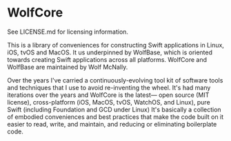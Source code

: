 # WolfCore

See LICENSE.md for licensing information.

This is a library of conveniences for constructing Swift applications in Linux, iOS, tvOS and MacOS. It us underpinned by WolfBase, which is oriented towards creating Swift applications across all platforms. WolfCore and WolfBase are maintained by Wolf McNally.

Over the years I've carried a continuously-evolving tool kit of software tools and techniques that I use to avoid re-inventing the wheel. It's had many iterations over the years and WolfCore is the latest— open source (MIT license), cross-platform (iOS, MacOS, tvOS, WatchOS, and Linux), pure Swift (including Foundation and GCD under Linux) It's basically a collection of embodied conveniences and best practices that make the code built on it easier to read, write, and maintain, and reducing or eliminating boilerplate code.
